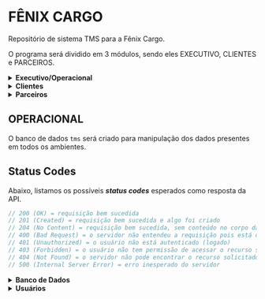 # FÊNIX CARGO
Repositório de sistema TMS para a Fênix Cargo.

O programa será dividido em 3 módulos, sendo eles EXECUTIVO, CLIENTES e PARCEIROS.

<details>
  <summary><b>Executivo/Operacional</b></summary>
  <br>
  Esse módulo é direcionado aos funcionários da empresa, sendo responsável pelo gerenciamento dos dados em sistema. Dividido em:
  - Cadastros: clientes, agentes, usuários, funcionários, serviços
  - Guarda Volume
  - Tabela
  - Cotação/Simulação
  - Minuta
  - Fatura
  - Despesas (mensais, agentes)
  - Documentação (certidões, minutas de embarque, declarações) -> integração com Google Drive
</details>

<details>
  <summary><b>Clientes</b></summary>
  Esse módulo é direcionado aos clientes da empresa. Além de visualizar os dados associados a eles, os clientes também podem enviar solicitações pelo sistema. Dividido em:
    - Meus volumes (visualizar itens do guarda volume)
    - Cotação (envio de cotação)
    - Minuta (emissão e acompanhamento)
    - Fatura (pagamento online, extrato de pendencias e pagamentos)
    - Dados cadastrais (editar endereço, email, telefone)
</details>

<details>
  <summary><b>Parceiros</b></summary>
  Esse módulo é direcionado para funcionários terceiros, como motoristas ou agentes para atualização do status da encomenda e acessarem seus relatórios de pagamento. Dividido em:
  - Minhas minutas (atualizar minuta, acompanhamento do histórico)
  - Cobranças/Pagamentos (pagamentos recebidos e pendentes)
  - Dados cadastrais (editar endereço, email, telefone, tabela de preço e dados de pagamento)
</details>


## **OPERACIONAL**
O banco de dados `tms` será criado para manipulação dos dados presentes em todos os ambientes.

## **Status Codes**

Abaixo, listamos os possíveis **_status codes_** esperados como resposta da API.

```javascript
// 200 (OK) = requisição bem sucedida
// 201 (Created) = requisição bem sucedida e algo foi criado
// 204 (No Content) = requisição bem sucedida, sem conteúdo no corpo da resposta
// 400 (Bad Request) = o servidor não entendeu a requisição pois está com uma sintaxe/formato inválido
// 401 (Unauthorized) = o usuário não está autenticado (logado)
// 403 (Forbidden) = o usuário não tem permissão de acessar o recurso solicitado
// 404 (Not Found) = o servidor não pode encontrar o recurso solicitado
// 500 (Internal Server Error) = erro inesperado do servidor
```

<details>
<summary><b>Banco de Dados</b></summary>
<br>

Criação de tabelas e colunas conforme abaixo em PostgreSQL:

- usuarios
  - id
  - email (campo único)
  - senha
  - id_perfilAcesso (Cliente, Parceiros, Operacional)
  - nivel de acesso (administrador, financeiro, comercial)
- pessoas (clientes, agentes, usuários, funcionários, serviços)
  - id
  - id_usuario
  - cpf/cnpj
  - rg/ie (RG só não obrigatório para cliente)
  - nome/razao social
  - id_telefone (telefone + respContato)
  - classificação (clientes, agentes, usuários, funcionários, serviços)
  - id_endereço (pais, cep, estado, cidade, bairro, rua, numero, complemento, infoAdicionais)
  - id_dadosBancarios (id_formaPagamento('PIX, transferencia, boleto'), codPIX, tipoPIX, id_codBanco('codBanco, nomeBanco'), agencia, conta)
- guarda_volume
- tabela
  - id_tipoTabela (fenix, terceiros)
  - id_categoriaTabela (urgente, comum, exclusivo)
  - anexo
  - id_endereço_origem (pais, cep, estado, cidade)
  - id_endereço_destino (pais, cep, estado, cidade)
  - id_tarifas {
        - id_tipoTarifa (taxaMinima, excedente, taxaFixaKg)
        - id_moeda (real, dolar)
        - valorFrete
        - pesoInicial
        - pesoFinal
        - id_tipoPrazo (dias / horas)
        - prazoMinimo
        - prazoMaximo
    }
- taxas adicionais
  - descricao (Taxa interior, Seguro, Seguro Redespacho, Troca de gelo)
  - id_moeda (real, dolar)
  - valorTaxa
  - alcanceGeografico
  - condição/associado á: (valor NF, por km)
  - incluso (SEMPRE, QUANDO SELECIONADO)
- cotação
- minuta
- fatura
- despesas

</details>

<details>
<summary><b> Usuários </b></summary>

#### `GET` `/categoria`

Essa é a rota que será chamada quando o usuário quiser listar todos os perfis cadastrados.

## **Perfil de Acesso**

- Cliente
- Parceiros
- Operacional

</details>
